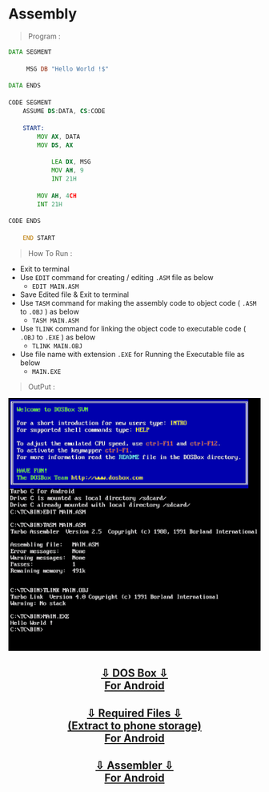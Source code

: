 # Assembly

> Program :

```asm
DATA SEGMENT

     MSG DB "Hello World !$"
     
DATA ENDS

CODE SEGMENT  
    ASSUME DS:DATA, CS:CODE
    
    START:
        MOV AX, DATA
        MOV DS, AX
        
            LEA DX, MSG
            MOV AH, 9
            INT 21H
        
        MOV AH, 4CH
        INT 21H
        
CODE ENDS

    END START
```

> How To Run :

* Exit to terminal
* Use `EDIT` command for creating / editing `.ASM` file as below
   + `EDIT MAIN.ASM`
* Save Edited file & Exit to terminal
* Use `TASM` command for making the assembly code to object code ( `.ASM` to `.OBJ` ) as below
   + `TASM MAIN.ASM`
* Use `TLINK` command for linking the object code to executable code ( `.OBJ` to `.EXE` ) as below
   + `TLINK MAIN.OBJ`
* Use file name with extension `.EXE` for Running the Executable file as below
   + `MAIN.EXE`

> OutPut :

![Output](output.png)

<h2 align=center><a href=DOS%20Box_1.1.1.apk?raw=true>⇩ DOS Box ⇩<br>For Android</a></h2>
 <h2 align=center><a href=TC.zip?raw=true>⇩ Required Files ⇩<br>(Extract to phone storage)<br>For Android</a></h2>
<h2 align=center><a href=Assembler.apk?raw=true>⇩  Assembler ⇩<br>For Android</a></h2>


